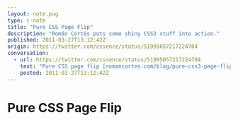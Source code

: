 ```yaml
---
layout: note.pug
type: c-note
title: "Pure CSS Page Flip"
description: "Román Cortés puts some shiny CSS3 stuff into action."
published: 2011-03-27T13:12:42Z
origin: https://twitter.com/cssence/status/51995057217224704
conversation:
  - url: https://twitter.com/cssence/status/51995057217224704
    text: "Pure CSS page flip [romancortes.com/blog/pure-css3-page-flip-effect/](http://www.romancortes.com/blog/pure-css3-page-flip-effect/) (and coke can) by [@romancortes](https://twitter.com/romancortes)"
    posted: 2011-03-27T13:12:42Z
---
```


# Pure CSS Page Flip

